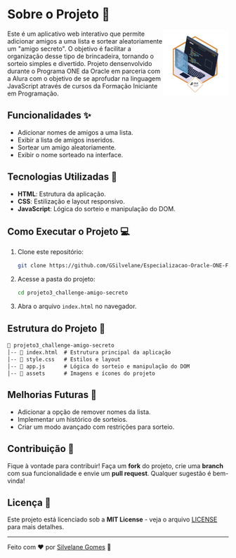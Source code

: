 # Sobre o Projeto 🎁 
<img  align="right" src="img/badge-challenge-amigo-secreto.webp" alt="badge challenge amigo secreto" width="150px" padding="10px">
Este é um aplicativo web interativo que permite adicionar amigos a uma lista e sortear aleatoriamente um "amigo secreto". O objetivo é facilitar a organização desse tipo de brincadeira, tornando o sorteio simples e divertido. Projeto densenvolvido durante o Programa ONE da Oracle em parceria com a Alura com o objetivo de se aprofudar na linguagem JavaScript através de cursos da Formação Iniciante em Programação.


## Funcionalidades ✨
- Adicionar nomes de amigos a uma lista.
- Exibir a lista de amigos inseridos.
- Sortear um amigo aleatoriamente.
- Exibir o nome sorteado na interface.

## Tecnologias Utilizadas 🚀
- **HTML**: Estrutura da aplicação.
- **CSS**: Estilização e layout responsivo.
- **JavaScript**: Lógica do sorteio e manipulação do DOM.

## Como Executar o Projeto 💻
1. Clone este repositório:
   ```sh
   git clone https://github.com/GSilvelane/Especializacao-Oracle-ONE-F2-T8.git
   ```
2. Acesse a pasta do projeto:
   ```sh
   cd projeto3_challenge-amigo-secreto
   ```
3. Abra o arquivo `index.html` no navegador.

## Estrutura do Projeto 📂
```
📁 projeto3_challenge-amigo-secreto
│-- 📄 index.html  # Estrutura principal da aplicação
│-- 📄 style.css   # Estilos e layout
│-- 📄 app.js      # Lógica do sorteio e manipulação do DOM
│-- 📁 assets      # Imagens e ícones do projeto
```

## Melhorias Futuras 🚀
- Adicionar a opção de remover nomes da lista.
- Implementar um histórico de sorteios.
- Criar um modo avançado com restrições para sorteio.

## Contribuição 🤝
Fique à vontade para contribuir! Faça um **fork** do projeto, crie uma **branch** com sua funcionalidade e envie um **pull request**. Qualquer sugestão é bem-vinda!

## Licença 📜
Este projeto está licenciado sob a **MIT License** - veja o arquivo [LICENSE](LICENSE) para mais detalhes.

---
Feito com ❤️ por [Silvelane Gomes](https://github.com/GSilvelane) 🚀
</div>

